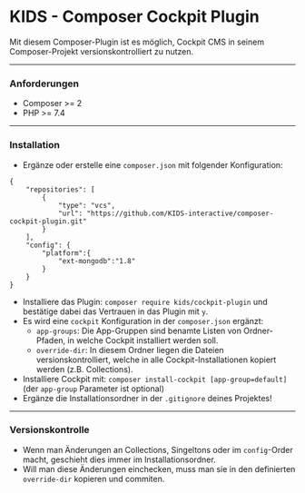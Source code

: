 # KIDS - Composer Cockpit Plugin #

Mit diesem Composer-Plugin ist es möglich, Cockpit CMS in seinem Composer-Projekt versionskontrolliert zu nutzen.

---

### Anforderungen ###

- Composer >= 2
- PHP >= 7.4

---

### Installation ###

- Ergänze oder erstelle eine `composer.json` mit folgender Konfiguration:
```
{
    "repositories": [
        {
            "type": "vcs",
            "url": "https://github.com/KIDS-interactive/composer-cockpit-plugin.git"
        }
    ],
    "config": {
        "platform":{
            "ext-mongodb":"1.8"
        }
    }
}
```
- Installiere das Plugin: `composer require kids/cockpit-plugin` und bestätige dabei das Vertrauen in das Plugin mit `y`.
- Es wird eine `cockpit` Konfiguration in der `composer.json` ergänzt:
  - `app-groups`: Die App-Gruppen sind benamte Listen von Ordner-Pfaden, in welche Cockpit installiert werden soll.
  - `override-dir`: In diesem Ordner liegen die Dateien versionskontrolliert, welche in alle Cockpit-Installationen kopiert werden (z.B. Collections).
- Installiere Cockpit mit: `composer install-cockpit [app-group=default]` (der `app-group` Parameter ist optional)
- Ergänze die Installationsordner in der `.gitignore` deines Projektes!

---

### Versionskontrolle ###

- Wenn man Änderungen an Collections, Singeltons oder im `config`-Order macht, geschieht dies immer im Installationsordner.
- Will man diese Änderungen einchecken, muss man sie in den definierten `override-dir` kopieren und commiten.
